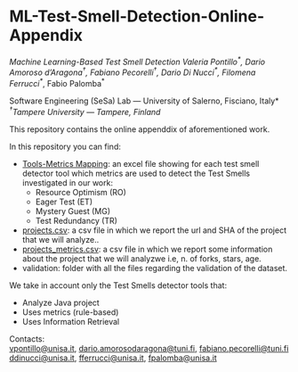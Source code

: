 # ML-Test-Smell-Detection-Online-Appendix
*Machine Learning-Based Test Smell Detection
Valeria Pontillo<sup>\*</sup>, Dario Amoroso d’Aragona<sup>†</sup>, Fabiano Pecorelli<sup>†</sup>,
Dario Di Nucci<sup>\*</sup>, Filomena Ferrucci<sup>\*</sup>*, Fabio Palomba<sup>\*</sup>

*<sup>*</sup>Software Engineering (SeSa) Lab — University of Salerno, Fisciano, Italy* </br>
*<sup>†</sup>Tampere University — Tampere, Finland*

This repository contains the online appenddix of aforementioned work.

In this repository you can find:
- [Tools-Metrics Mapping](https://github.com/darioamorosodaragona-tuni/ML-Test-Smell-Detection-Online-Appendix/blob/main/Tools-Metrics%20Mapping.xlsx): an excel file showing for each test smell detector tool which metrics are used to detect the Test Smells investigated in our work:
    - Resource Optimism (RO)
    - Eager Test (ET)
    - Mystery Guest (MG)
    - Test Redundancy (TR)
- [projects.csv](https://github.com/darioamorosodaragona-tuni/ML-Test-Smell-Detection-Online-Appendix/blob/main/projects.csv): a csv file in which we report the url and SHA of the project that we will analyze..
- [projects_metrics.csv](https://github.com/darioamorosodaragona-tuni/ML-Test-Smell-Detection-Online-Appendix/blob/main/projects_metrics.csv): a csv file in which we report some information about the project that we will analyzwe i.e, n. of forks, stars, age.
- validation: folder with all the files regarding the validation of the dataset.

We take in account only the Test Smells detector tools that:
- Analyze Java project
- Uses metrics (rule-based)
- Uses Information Retrieval 

Contacts: </br>
vpontillo@unisa.it, dario.amorosodaragona@tuni.fi, fabiano.pecorelli@tuni.fi
ddinucci@unisa.it, fferrucci@unisa.it, fpalomba@unisa.it






